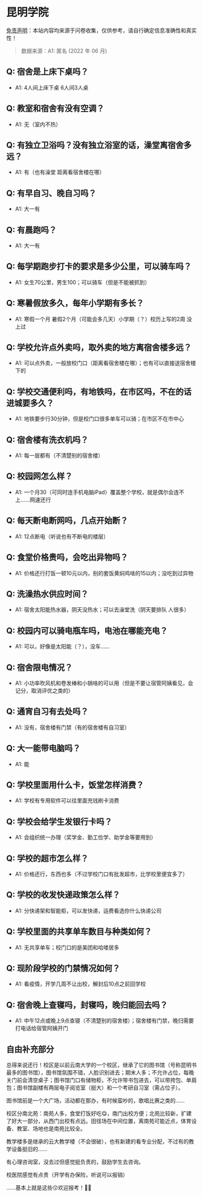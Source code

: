 # 昆明学院

[免责声明](https://colleges.chat/#_3)：本站内容均来源于问卷收集，仅供参考，请自行确定信息准确性和真实性！

> 数据来源：A1: 匿名 (2022 年 06 月)

## Q: 宿舍是上床下桌吗？

- A1: 4人间上床下桌 6人间3人桌

## Q: 教室和宿舍有没有空调？

- A1: 无（室内不热）

## Q: 有独立卫浴吗？没有独立浴室的话，澡堂离宿舍多远？

- A1: 有（也有澡堂 距离看宿舍楼在哪）

## Q: 有早自习、晚自习吗？

- A1: 大一有

## Q: 有晨跑吗？

- A1: 大一有

## Q: 每学期跑步打卡的要求是多少公里，可以骑车吗？

- A1: 女生70公里，男生100；可以骑车（但是不能被抓到）

## Q: 寒暑假放多久，每年小学期有多长？

- A1: 寒假一个月 暑假2个月（可能会多几天）小学期（？）校历上写的2周 没上过

## Q: 学校允许点外卖吗，取外卖的地方离宿舍楼多远？

- A1: 可以点外卖，一般放校门口（距离看宿舍楼在哪）；也有可以直接送宿舍楼下的

## Q: 学校交通便利吗，有地铁吗，在市区吗，不在的话进城要多久？

- A1: 地铁要步行30分钟，但是校门口很多单车可以骑；在市区不在市中心

## Q: 宿舍楼有洗衣机吗？

- A1: 每一层都有（不清楚别的宿舍楼）

## Q: 校园网怎么样？

- A1: 一个月30（可同时连手机电脑iPad）覆盖整个学校，就是偶尔会连不上……网速还行

## Q: 每天断电断网吗，几点开始断？

- A1: 12点断电（听说也有不断电的楼层）

## Q: 食堂价格贵吗，会吃出异物吗？

- A1: 价格还行打饭一顿10元以内，别的套饭黄焖鸡啥的15以内；没吃到过异物

## Q: 洗澡热水供应时间？

- A1: 宿舍太阳能热水器，阴天没热水；可以去澡堂洗（阴天要排队 人很多）

## Q: 校园内可以骑电瓶车吗，电池在哪能充电？

- A1: 可以，好像是太阳能（？），没车……

## Q: 宿舍限电情况？

- A1: 小功率吹风机和卷发棒和小锅啥的可以用（但是不要让宿管阿姨看见，会记分，取消评优之类的）

## Q: 通宵自习有去处吗？

- A1: 没有，宿舍楼有门禁（有的宿舍楼有自习室）

## Q: 大一能带电脑吗？

- A1: 能

## Q: 学校里面用什么卡，饭堂怎样消费？

- A1: 学校有专用软件可以往里面充钱刷卡消费

## Q: 学校会给学生发银行卡吗？

- A1: 会组织统一办理（奖学金、勤工俭学、助学金等要用到）

## Q: 学校的超市怎么样？

- A1: 价格还行，东西也多（不过学校门口有批发超市，比学校里便宜多了）

## Q: 学校的收发快递政策怎么样？

- A1: 分快递架和智能柜，可以发快递，运费看选你什么快递公司

## Q: 学校里面的共享单车数目与种类如何？

- A1: 无共享单车；校门口的是美团和哈喽居多

## Q: 现阶段学校的门禁情况如何？

- A1: 看疫情，开学几周不让出校，解封后10点之前回学校

## Q: 宿舍晚上查寝吗，封寝吗，晚归能回去吗？

- A1: 中午12点或晚上9点查寝（不清楚别的宿舍楼）；宿舍楼有门禁，晚归需要打电话给宿管阿姨开门

## 自由补充部分

总得来说还行！校区是以前云南大学的一个校区，继承了它的图书馆（号称昆明书最多的图书馆），图书馆氛围不错，人脸识别进去；期末人多；不允许占位，每晚关门前会清空桌子；图书馆门口有储物柜，不允许带书包进去，可以带挎包、单肩包；图书馆副楼有两层电子阅览室（挺大）和一个考研自习室（需占位子）。

图书馆前是一个大广场，活动都在那办，有时候蛮吵的，歌唱比赛之类的……

校区分南北苑：南苑人多，食堂打饭好吃😋，南门出校方便；北苑比较新，扩建了好大一部分，从西门出校有点远。田径场在中间位置，离南苑可能近点，体育设备、教室、场地也是南苑比较全。

教学楼多是继承的云大教学楼（不会很破），也有新建的看专业分配，不过有的教学设备挺旧的……

有心理咨询室，没去过但感觉挺负责的，鼓励学生去咨询。

校医院感觉有点贵（开学有办保险，听说可以报销）

……基本上就是这些😗欢迎报考！🥳🥳